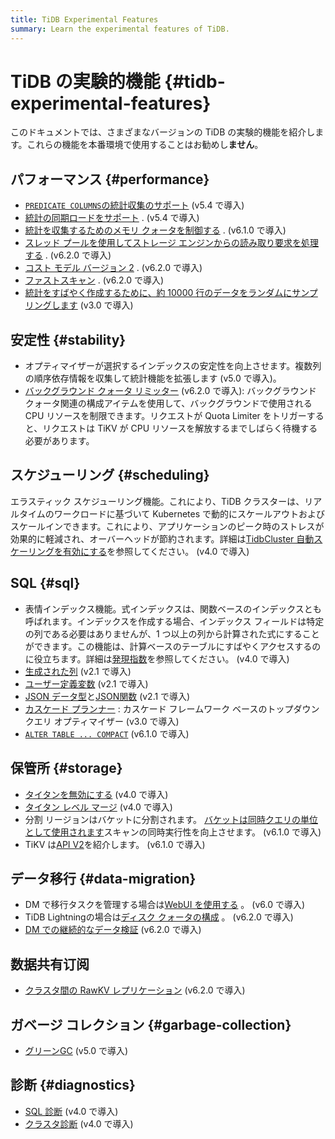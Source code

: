 ```yaml
---
title: TiDB Experimental Features
summary: Learn the experimental features of TiDB.
---
```


# TiDB の実験的機能 {#tidb-experimental-features}

このドキュメントでは、さまざまなバージョンの TiDB の実験的機能を紹介します。これらの機能を本番環境で使用することはお勧めし**ません**。

## パフォーマンス {#performance}

-   [`PREDICATE COLUMNS`の統計収集のサポート](/statistics.md#collect-statistics-on-some-columns) (v5.4 で導入)
-   [統計の同期ロードをサポート](/statistics.md#load-statistics) . (v5.4 で導入)
-   [統計を収集するためのメモリ クォータを制御する](/statistics.md#the-memory-quota-for-collecting-statistics) . (v6.1.0 で導入)
-   [スレッド プールを使用してストレージ エンジンからの読み取り要求を処理する](/tiflash/tiflash-configuration.md#configure-the-tiflashtoml-file) . (v6.2.0 で導入)
-   [コスト モデル バージョン 2](/cost-model.md#cost-model-version-2) . (v6.2.0 で導入)
-   [ファストスキャン](/develop/dev-guide-use-fastscan.md) . (v6.2.0 で導入)
-   [統計をすばやく作成するために、約 10000 行のデータをランダムにサンプリングします](/system-variables.md#tidb_enable_fast_analyze) (v3.0 で導入)

## 安定性 {#stability}

-   オプティマイザーが選択するインデックスの安定性を向上させます。複数列の順序依存情報を収集して統計機能を拡張します (v5.0 で導入)。
-   [バックグラウンド クォータ リミッター](/tikv-configuration-file.md#background-quota-limiter) (v6.2.0 で導入): バックグラウンド クォータ関連の構成アイテムを使用して、バックグラウンドで使用される CPU リソースを制限できます。リクエストが Quota Limiter をトリガーすると、リクエストは TiKV が CPU リソースを解放するまでしばらく待機する必要があります。

## スケジューリング {#scheduling}

エラスティック スケジューリング機能。これにより、TiDB クラスターは、リアルタイムのワークロードに基づいて Kubernetes で動的にスケールアウトおよびスケールインできます。これにより、アプリケーションのピーク時のストレスが効果的に軽減され、オーバーヘッドが節約されます。詳細は[TidbCluster 自動スケーリングを有効にする](https://docs.pingcap.com/tidb-in-kubernetes/stable/enable-tidb-cluster-auto-scaling)を参照してください。 (v4.0 で導入)

## SQL {#sql}

-   表情インデックス機能。式インデックスは、関数ベースのインデックスとも呼ばれます。インデックスを作成する場合、インデックス フィールドは特定の列である必要はありませんが、1 つ以上の列から計算された式にすることができます。この機能は、計算ベースのテーブルにすばやくアクセスするのに役立ちます。詳細は[発現指数](/sql-statements/sql-statement-create-index.md)を参照してください。 (v4.0 で導入)
-   [生成された列](/generated-columns.md) (v2.1 で導入)
-   [ユーザー定義変数](/user-defined-variables.md) (v2.1 で導入)
-   [JSON データ型](/data-type-json.md)と[JSON関数](/functions-and-operators/json-functions.md) (v2.1 で導入)
-   [カスケード プランナー](/system-variables.md#tidb_enable_cascades_planner) : カスケード フレームワーク ベースのトップダウン クエリ オプティマイザー (v3.0 で導入)
-   [`ALTER TABLE ... COMPACT`](/sql-statements/sql-statement-alter-table-compact.md) (v6.1.0 で導入)

## 保管所 {#storage}

-   [タイタンを無効にする](/storage-engine/titan-configuration.md#disable-titan-experimental) (v4.0 で導入)
-   [タイタン レベル マージ](/storage-engine/titan-configuration.md#level-merge-experimental) (v4.0 で導入)
-   分割 リージョンはバケットに分割されます。 [バケットは同時クエリの単位として使用されます](/tune-region-performance.md#use-bucket-to-increase-concurrency)スキャンの同時実行性を向上させます。 (v6.1.0 で導入)
-   TiKV は[API V2](/tikv-configuration-file.md#api-version-new-in-v610)を紹介します。 (v6.1.0 で導入)

## データ移行 {#data-migration}

-   DM で移行タスクを管理する場合は[WebUI を使用する](/dm/dm-webui-guide.md) 。 (v6.0 で導入)
-   TiDB Lightningの場合は[ディスク クォータの構成](/tidb-lightning/tidb-lightning-physical-import-mode-usage.md#configure-disk-quota-new-in-v620) 。 (v6.2.0 で導入)
-   [DM での継続的なデータ検証](/dm/dm-continuous-data-validation.md) (v6.2.0 で導入)

## 数据共有订阅

-   [クラスタ間の RawKV レプリケーション](/tikv-configuration-file.md#api-version-new-in-v610) (v6.2.0 で導入)

## ガベージ コレクション {#garbage-collection}

-   [グリーンGC](/system-variables.md#tidb_gc_scan_lock_mode-new-in-v50) (v5.0 で導入)

## 診断 {#diagnostics}

-   [SQL 診断](/information-schema/information-schema-sql-diagnostics.md) (v4.0 で導入)
-   [クラスタ診断](/dashboard/dashboard-diagnostics-access.md) (v4.0 で導入)
